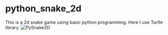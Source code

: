# python_snake_2d

This is a 2d snake game using basic python programming.
Here I use Turtle library.
![PySnake2D](https://user-images.githubusercontent.com/62834469/229360397-50342215-8d64-4b6f-8681-47cce0cabfd8.png)
